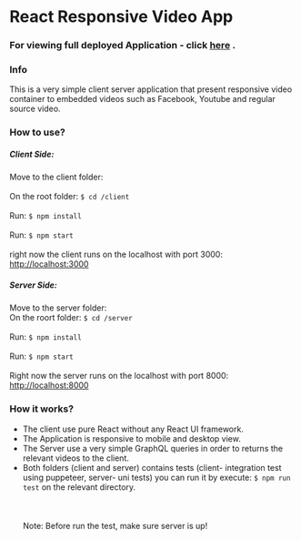   
# React Responsive Video App  
  
### For viewing full deployed Application - click [here](https://reactresponsivevideoviewer.firebaseapp.com/) .
  
### Info  
This is a very simple client server application that present responsive video container to embedded videos such as Facebook, Youtube and regular source video.  
  
### How to use?  
##### Client Side:  
Move to the client folder:<br />  
On the root folder: `$ cd /client` <br />  
Run: `$ npm install`<br />  
Run: `$ npm start`<br />  
right now the client runs on the localhost with port 3000: [http://localhost:3000](http://localhost:3000)  
  
##### Server Side:  
Move to the server folder:  
On the roort folder: `$ cd /server`<br />  
Run: `$ npm install`<br />  
Run: `$ npm start`<br />  
Right now the server runs on the localhost with port 8000: [http://localhost:8000](http://localhost:*000)  
  
### How it works?  
- The client use pure React without any React UI framework.  
- The Application is responsive to mobile and desktop view.  
- The Server use a very simple GraphQL queries in order to returns the relevant videos to the client.  
- Both folders (client and server) contains tests (client- integration test using puppeteer, server- uni tests) you can run it by execute: `$ npm run test` on the relevant directory.<br/>  
<br/><br/>Note: Before run the test, make sure server is up!